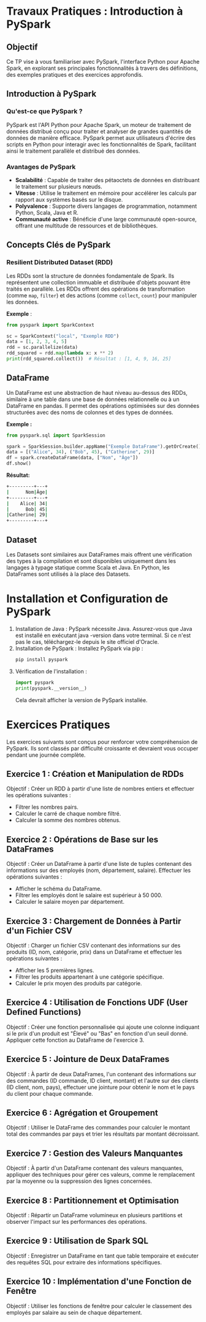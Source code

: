 # Travaux Pratiques : Introduction à PySpark

## Objectif

Ce TP vise à vous familiariser avec PySpark, l'interface Python pour Apache Spark, en explorant ses principales fonctionnalités à travers des définitions, des exemples pratiques et des exercices approfondis.

## Introduction à PySpark

### Qu'est-ce que PySpark ?

PySpark est l'API Python pour Apache Spark, un moteur de traitement de données distribué conçu pour traiter et analyser de grandes quantités de données de manière efficace. PySpark permet aux utilisateurs d'écrire des scripts en Python pour interagir avec les fonctionnalités de Spark, facilitant ainsi le traitement parallèle et distribué des données.

### Avantages de PySpark

- **Scalabilité** : Capable de traiter des pétaoctets de données en distribuant le traitement sur plusieurs nœuds.
- **Vitesse** : Utilise le traitement en mémoire pour accélérer les calculs par rapport aux systèmes basés sur le disque.
- **Polyvalence** : Supporte divers langages de programmation, notamment Python, Scala, Java et R.
- **Communauté active** : Bénéficie d'une large communauté open-source, offrant une multitude de ressources et de bibliothèques.

## Concepts Clés de PySpark

### Resilient Distributed Dataset (RDD)

Les RDDs sont la structure de données fondamentale de Spark. Ils représentent une collection immuable et distribuée d'objets pouvant être traités en parallèle. Les RDDs offrent des opérations de transformation (comme `map`, `filter`) et des actions (comme `collect`, `count`) pour manipuler les données.

**Exemple** :

```python
from pyspark import SparkContext

sc = SparkContext("local", "Exemple RDD")
data = [1, 2, 3, 4, 5]
rdd = sc.parallelize(data)
rdd_squared = rdd.map(lambda x: x ** 2)
print(rdd_squared.collect())  # Résultat : [1, 4, 9, 16, 25]
```

## DataFrame

Un DataFrame est une abstraction de haut niveau au-dessus des RDDs, similaire à une table dans une base de données relationnelle ou à un DataFrame en pandas. Il permet des opérations optimisées sur des données structurées avec des noms de colonnes et des types de données.

**Exemple :**

```python
from pyspark.sql import SparkSession

spark = SparkSession.builder.appName("Exemple DataFrame").getOrCreate()
data = [("Alice", 34), ("Bob", 45), ("Catherine", 29)]
df = spark.createDataFrame(data, ["Nom", "Âge"])
df.show()
```

**Résultat:**

```bash
+---------+---+
|      Nom|Âge|
+---------+---+
|    Alice| 34|
|      Bob| 45|
|Catherine| 29|
+---------+---+
```

## Dataset

Les Datasets sont similaires aux DataFrames mais offrent une vérification des types à la compilation et sont disponibles uniquement dans les langages à typage statique comme Scala et Java. En Python, les DataFrames sont utilisés à la place des Datasets.

# Installation et Configuration de PySpark

1. Installation de Java : PySpark nécessite Java. Assurez-vous que Java est installé en exécutant java -version dans votre terminal. Si ce n'est pas le cas, téléchargez-le depuis le site officiel d'Oracle.
2. Installation de PySpark : Installez PySpark via pip :
    ```bash
    pip install pyspark
    ```
3. Vérification de l'installation :
   ```python
   import pyspark
   print(pyspark.__version__)
   ```
   Cela devrait afficher la version de PySpark installée.

# Exercices Pratiques

Les exercices suivants sont conçus pour renforcer votre compréhension de PySpark. Ils sont classés par difficulté croissante et devraient vous occuper pendant une journée complète.

## Exercice 1 : Création et Manipulation de RDDs
Objectif : Créer un RDD à partir d'une liste de nombres entiers et effectuer les opérations suivantes :
- Filtrer les nombres pairs.
- Calculer le carré de chaque nombre filtré.
- Calculer la somme des nombres obtenus.

## Exercice 2 : Opérations de Base sur les DataFrames
Objectif : Créer un DataFrame à partir d'une liste de tuples contenant des informations sur des employés (nom, département, salaire). Effectuer les opérations suivantes :
- Afficher le schéma du DataFrame.
- Filtrer les employés dont le salaire est supérieur à 50 000.
- Calculer le salaire moyen par département.

## Exercice 3 : Chargement de Données à Partir d'un Fichier CSV
Objectif : Charger un fichier CSV contenant des informations sur des produits (ID, nom, catégorie, prix) dans un DataFrame et effectuer les opérations suivantes :

- Afficher les 5 premières lignes.
- Filtrer les produits appartenant à une catégorie spécifique.
- Calculer le prix moyen des produits par catégorie.

## Exercice 4 : Utilisation de Fonctions UDF (User Defined Functions)
Objectif : Créer une fonction personnalisée qui ajoute une colonne indiquant si le prix d'un produit est "Élevé" ou "Bas" en fonction d'un seuil donné. Appliquer cette fonction au DataFrame de l'exercice 3.

## Exercice 5 : Jointure de Deux DataFrames
Objectif : À partir de deux DataFrames, l'un contenant des informations sur des commandes (ID commande, ID client, montant) et l'autre sur des clients (ID client, nom, pays), effectuer une jointure pour obtenir le nom et le pays du client pour chaque commande.

## Exercice 6 : Agrégation et Groupement
Objectif : Utiliser le DataFrame des commandes pour calculer le montant total des commandes par pays et trier les résultats par montant décroissant.

## Exercice 7 : Gestion des Valeurs Manquantes
Objectif : À partir d'un DataFrame contenant des valeurs manquantes, appliquer des techniques pour gérer ces valeurs, comme le remplacement par la moyenne ou la suppression des lignes concernées.

## Exercice 8 : Partitionnement et Optimisation
Objectif : Répartir un DataFrame volumineux en plusieurs partitions et observer l'impact sur les performances des opérations.

## Exercice 9 : Utilisation de Spark SQL
Objectif : Enregistrer un DataFrame en tant que table temporaire et exécuter des requêtes SQL pour extraire des informations spécifiques.

## Exercice 10 : Implémentation d'une Fonction de Fenêtre
Objectif : Utiliser les fonctions de fenêtre pour calculer le classement des employés par salaire au sein de chaque département.
